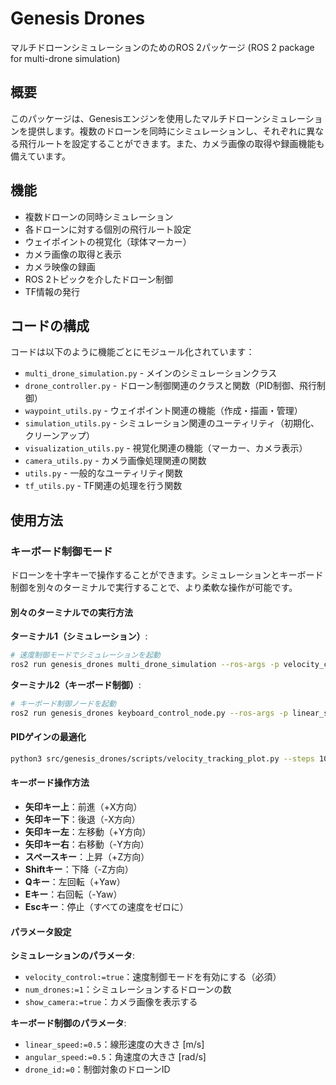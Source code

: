 # Genesis Drones

マルチドローンシミュレーションのためのROS 2パッケージ
(ROS 2 package for multi-drone simulation)

## 概要

このパッケージは、Genesisエンジンを使用したマルチドローンシミュレーションを提供します。複数のドローンを同時にシミュレーションし、それぞれに異なる飛行ルートを設定することができます。また、カメラ画像の取得や録画機能も備えています。

## 機能

- 複数ドローンの同時シミュレーション
- 各ドローンに対する個別の飛行ルート設定
- ウェイポイントの視覚化（球体マーカー）
- カメラ画像の取得と表示
- カメラ映像の録画
- ROS 2トピックを介したドローン制御
- TF情報の発行

## コードの構成

コードは以下のように機能ごとにモジュール化されています：

- `multi_drone_simulation.py` - メインのシミュレーションクラス
- `drone_controller.py` - ドローン制御関連のクラスと関数（PID制御、飛行制御）
- `waypoint_utils.py` - ウェイポイント関連の機能（作成・描画・管理）
- `simulation_utils.py` - シミュレーション関連のユーティリティ（初期化、クリーンアップ）
- `visualization_utils.py` - 視覚化関連の機能（マーカー、カメラ表示）
- `camera_utils.py` - カメラ画像処理関連の関数
- `utils.py` - 一般的なユーティリティ関数
- `tf_utils.py` - TF関連の処理を行う関数

## 使用方法

### キーボード制御モード

ドローンを十字キーで操作することができます。シミュレーションとキーボード制御を別々のターミナルで実行することで、より柔軟な操作が可能です。

#### 別々のターミナルでの実行方法

**ターミナル1（シミュレーション）**:
```bash
# 速度制御モードでシミュレーションを起動
ros2 run genesis_drones multi_drone_simulation --ros-args -p velocity_control:=true -p num_drones:=1
```

**ターミナル2（キーボード制御）**:
```bash
# キーボード制御ノードを起動
ros2 run genesis_drones keyboard_control_node.py --ros-args -p linear_speed:=0.5 -p drone_id:=0
```

#### PIDゲインの最適化
```bash
python3 src/genesis_drones/scripts/velocity_tracking_plot.py --steps 100 --optimize --output
```

#### キーボード操作方法

- **矢印キー上**：前進（+X方向）
- **矢印キー下**：後退（-X方向）
- **矢印キー左**：左移動（+Y方向）
- **矢印キー右**：右移動（-Y方向）
- **スペースキー**：上昇（+Z方向）
- **Shiftキー**：下降（-Z方向）
- **Qキー**：左回転（+Yaw）
- **Eキー**：右回転（-Yaw）
- **Escキー**：停止（すべての速度をゼロに）

#### パラメータ設定

**シミュレーションのパラメータ**:
- `velocity_control:=true`：速度制御モードを有効にする（必須）
- `num_drones:=1`：シミュレーションするドローンの数
- `show_camera:=true`：カメラ画像を表示する

**キーボード制御のパラメータ**:
- `linear_speed:=0.5`：線形速度の大きさ [m/s]
- `angular_speed:=0.5`：角速度の大きさ [rad/s]
- `drone_id:=0`：制御対象のドローンID
```
